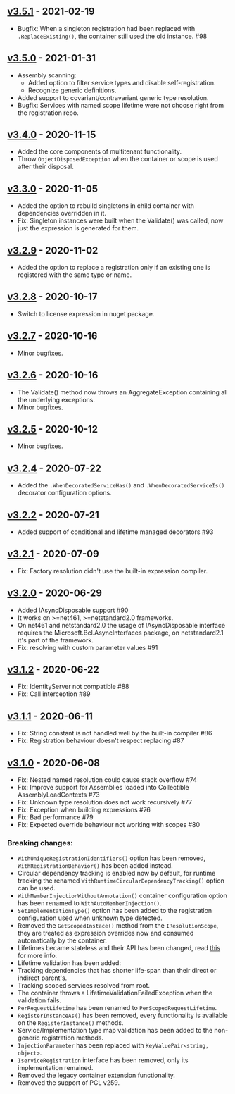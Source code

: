 ## [v3.5.1] - 2021-02-19
- Bugfix: When a singleton registration had been replaced with `.ReplaceExisting()`, the container still used the old instance. #98

## [v3.5.0] - 2021-01-31
- Assembly scanning:
   - Added option to filter service types and disable self-registration.
   - Recognize generic definitions.
- Added support to covariant/contravariant generic type resolution.
- Bugfix: Services with named scope lifetime were not choose right from the registration repo.

## [v3.4.0] - 2020-11-15
- Added the core components of multitenant functionality.
- Throw `ObjectDisposedException` when the container or scope is used after their disposal.

## [v3.3.0] - 2020-11-05
- Added the option to rebuild singletons in child container with dependencies overridden in it.
- Fix: Singleton instances were built when the Validate() was called, now just the expression is generated for them.

## [v3.2.9] - 2020-11-02
- Added the option to replace a registration only if an existing one is registered with the same type or name.

## [v3.2.8] - 2020-10-17
- Switch to license expression in nuget package.

## [v3.2.7] - 2020-10-16
- Minor bugfixes.

## [v3.2.6] - 2020-10-16
- The Validate() method now throws an AggregateException containing all the underlying exceptions.
- Minor bugfixes.

## [v3.2.5] - 2020-10-12
- Minor bugfixes.

## [v3.2.4] - 2020-07-22
- Added the `.WhenDecoratedServiceHas()` and `.WhenDecoratedServiceIs()` decorator configuration options.

## [v3.2.2] - 2020-07-21
- Added support of conditional and lifetime managed decorators #93      

## [v3.2.1] - 2020-07-09
- Fix: Factory resolution didn't use the built-in expression compiler.

## [v3.2.0] - 2020-06-29
- Added IAsyncDisposable support #90
 - It works on >=net461, >=netstandard2.0 frameworks.
 - On net461 and netstandard2.0 the usage of IAsyncDisposable interface requires the
   Microsoft.Bcl.AsyncInterfaces package, on netstandard2.1 it's part of the framework.
- Fix: resolving with custom parameter values #91

## [v3.1.2] - 2020-06-22
- Fix: IdentityServer not compatible #88
- Fix: Call interception #89

## [v3.1.1] - 2020-06-11
- Fix: String constant is not handled well by the built-in compiler #86
- Fix: Registration behaviour doesn't respect replacing #87

## [v3.1.0] - 2020-06-08
- Fix: Nested named resolution could cause stack overflow #74
- Fix: Improve support for Assemblies loaded into Collectible AssemblyLoadContexts #73
- Fix: Unknown type resolution does not work recursively #77
- Fix: Exception when building expressions #76
- Fix: Bad performance #79
- Fix: Expected override behaviour not working with scopes #80

### Breaking changes:
- `WithUniqueRegistrationIdentifiers()` option has been removed, `WithRegistrationBehavior()` has been added instead.
- Circular dependency tracking is enabled now by default, for runtime tracking the renamed `WithRuntimeCircularDependencyTracking()` option can be used.
- `WithMemberInjectionWithoutAnnotation()` container configuration option has been renamed to `WithAutoMemberInjection()`.
- `SetImplementationType()` option has been added to the registration configuration used when unknown type detected.
- Removed the `GetScopedInstace()` method from the `IResolutionScope`, they are treated as expression overrides now and consumed automatically by the container.
- Lifetimes became stateless and their API has been changed, read [this](https://z4kn4fein.github.io/stashbox/#/usage/lifetimes) for more info.
- Lifetime validation has been added:
 - Tracking dependencies that has shorter life-span than their direct or indirect parent's.
 - Tracking scoped services resolved from root.
 - The container throws a LifetimeValidationFailedException when the validation fails.
- `PerRequestLifetime` has been renamed to `PerScopedRequestLifetime`.
- `RegisterInstanceAs()` has been removed, every functionality is available on the `RegisterInstance()` methods.
- Service/Implementation type map validation has been added to the non-generic registration methods.
- `InjectionParameter` has been replaced with `KeyValuePair<string, object>`.
- `IserviceRegistration` interface has been removed, only its implementation remained.
- Removed the legacy container extension functionality.
- Removed the support of PCL v259.

[v3.5.1]: https://github.com/z4kn4fein/stashbox/compare/v3.5.0...v3.5.1
[v3.5.0]: https://github.com/z4kn4fein/stashbox/compare/v3.4.0...v3.5.0
[v3.4.0]: https://github.com/z4kn4fein/stashbox/compare/v3.3.0...v3.4.0
[v3.3.0]: https://github.com/z4kn4fein/stashbox/compare/v3.2.9...v3.3.0
[v3.2.9]: https://github.com/z4kn4fein/stashbox/compare/v3.2.8...v3.2.9
[v3.2.8]: https://github.com/z4kn4fein/stashbox/compare/v3.2.7...v3.2.8
[v3.2.7]: https://github.com/z4kn4fein/stashbox/compare/v3.2.6...v3.2.7
[v3.2.6]: https://github.com/z4kn4fein/stashbox/compare/v3.2.5...v3.2.6
[v3.2.5]: https://github.com/z4kn4fein/stashbox/compare/v3.2.4...v3.2.5
[v3.2.4]: https://github.com/z4kn4fein/stashbox/compare/v3.2.3...v3.2.4
[v3.2.3]: https://github.com/z4kn4fein/stashbox/compare/v3.2.2...v3.2.3
[v3.2.2]: https://github.com/z4kn4fein/stashbox/compare/v3.2.1...v3.2.2
[v3.2.1]: https://github.com/z4kn4fein/stashbox/compare/v3.2.0...v3.2.1
[v3.2.0]: https://github.com/z4kn4fein/stashbox/compare/v3.1.2...v3.2.0
[v3.1.2]: https://github.com/z4kn4fein/stashbox/compare/v3.1.1...v3.1.2
[v3.1.1]: https://github.com/z4kn4fein/stashbox/compare/v3.1.0...v3.1.1
[v3.1.0]: https://github.com/z4kn4fein/stashbox/compare/v2.8.9...v3.1.0